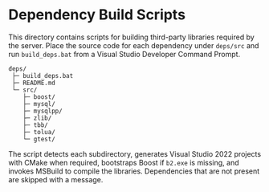 # Dependency Build Scripts

This directory contains scripts for building third-party libraries required by the
server. Place the source code for each dependency under `deps/src` and run
`build_deps.bat` from a Visual Studio Developer Command Prompt.

```
deps/
 ├─ build_deps.bat
 ├─ README.md
 └─ src/
    ├─ boost/
    ├─ mysql/
    ├─ mysqlpp/
    ├─ zlib/
    ├─ tbb/
    ├─ tolua/
    └─ gtest/
```

The script detects each subdirectory, generates Visual Studio 2022 projects with
CMake when required, bootstraps Boost if `b2.exe` is missing, and invokes
MSBuild to compile the libraries. Dependencies that are not present are skipped
with a message.

